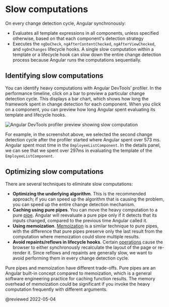 # Slow computations

On every change detection cycle, Angular synchronously:

* Evaluates all template expressions in all components, unless specified otherwise, based on that each component's detection strategy
* Executes the `ngDoCheck`, `ngAfterContentChecked`, `ngAfterViewChecked`, and `ngOnChanges` lifecycle hooks. A single slow computation within a template or a lifecycle hook can slow down the entire change detection process because Angular runs the computations sequentially.

## Identifying slow computations

You can identify heavy computations with Angular DevTools’ profiler. In the performance timeline, click on a bar to preview a particular change detection cycle. This displays a bar chart, which shows how long the framework spent in change detection for each component. When you click on a component, you can preview how long Angular spent  evaluating its template and lifecycle hooks.

<div class="lightbox">
  <img alt="Angular DevTools profiler preview showing slow computation" src="generated/images/guide/change-detection/slow-computations.png">
</div>

For example, in the screenshot above, we selected the second change detection cycle after the profiler started where Angular spent over 573 ms. Angular spent most time in the `EmployeeListComponent`. In the details panel, we can see that we spent over 297ms in evaluating the template of the `EmployeeListComponent`.


## Optimizing slow computations

There are several techniques to eliminate slow computations:

* **Optimizing the underlying algorithm**. This is the recommended approach; if you can speed up the algorithm that is causing the problem, you can speed up the entire change detection mechanism.
* **Caching using pure pipes**. You can move the heavy computation to a pure [pipe](https://angular.io/guide/pipes). Angular will reevaluate a pure pipe only if it detects that its inputs changed, compared to the previous time Angular called it.
* **Using memoization**. [Memoization](https://en.wikipedia.org/wiki/Memoization) is a similar technique to pure pipes, with the difference that pure pipes preserve only the last result from the computation where memoization could store multiple results.
* **Avoid repaints/reflows in lifecycle hooks**. Certain [operations](https://web.dev/avoid-large-complex-layouts-and-layout-thrashing/) cause the browser to either synchronously recalculate the layout of the page or re-render it. Since reflows and repaints are generally slow, we want to avoid performing them in every change detection cycle.

Pure pipes and memoization have different trade-offs. Pure pipes are an Angular built-in concept compared to memoization, which is a general software engineering practice for caching function results. The memory overhead of memoization could be significant if you invoke the heavy computation frequently with different arguments.

@reviewed 2022-05-04
